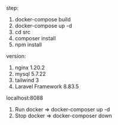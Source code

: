 step:
1. docker-compose build
2. docker-compose up -d
3. cd src
4. composer install
5. npm install

version:
1. nginx 1.20.2
2. mysql 5.7.22
3. tailwind 3
4. Laravel Framework 8.83.5

localhost:8088

1. Run docker => docker-composer up -d
2. Stop docker => docker-composer down

